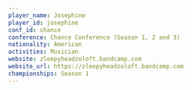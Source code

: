 ```yaml
---
player_name: Josephine
player_id: josephine
conf_id: chance
conference: Chance Conference (Season 1, 2 and 3)
nationality: American
activities: Musician
website: zleepyheadzoloft.bandcamp.com
website_url: https://zleepyheadzoloft.bandcamp.com
championships: Season 1
---
```

